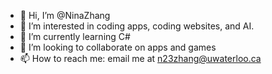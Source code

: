 - 👋 Hi, I’m @NinaZhang
- 👀 I’m interested in coding apps, coding websites, and AI. 
- 🌱 I’m currently learning C#
- 💞️ I’m looking to collaborate on apps and games
- 📫 How to reach me: email me at n23zhang@uwaterloo.ca
<!---
NinaZhang04/NinaZhang04 is a ✨ special ✨ repository because its `README.md` (this file) appears on your GitHub profile.
You can click the Preview link to take a look at your changes.
--->
